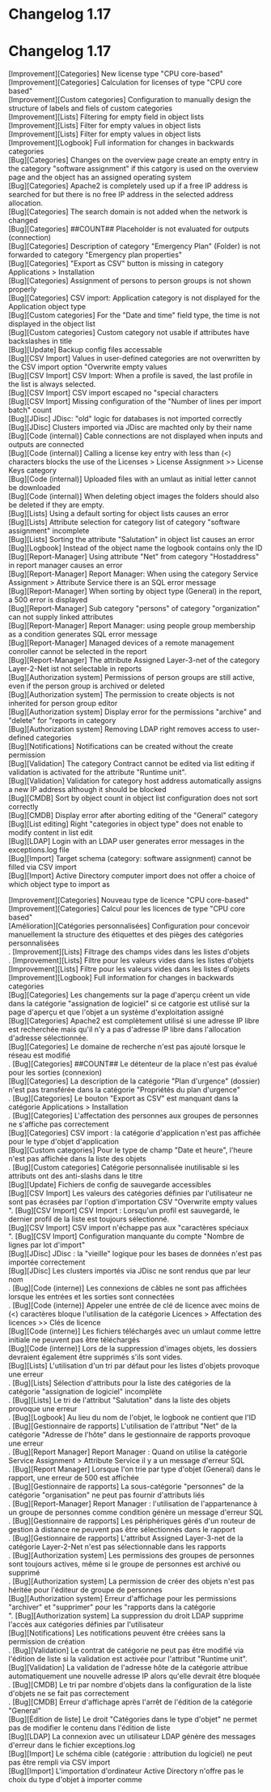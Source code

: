 <!-- TRANSLATED by md-translate -->
# Changelog 1.17

# Changelog 1.17

[Improvement][Categories] New license type "CPU core-based"<br>
[Improvement][Categories] Calculation for licenses of type "CPU core based"<br>
[Improvement][Custom categories] Configuration to manually design the structure of labels and fiels of custom categories<br>
[Improvement][Lists] Filtering for empty field in object lists<br>
[Improvement][Lists] Filter for empty values in object lists<br>
[Improvement][Lists] Filter for empty values in object lists<br>
[Improvement][Logbook] Full information for changes in backwards categories<br>
[Bug][Categories] Changes on the overview page create an empty entry in the category "software assignment" if this catgory is used on the overview page and the object has an assigned operating system<br>
[Bug][Categories] Apache2 is completely used up if a free IP address is searched for but there is no free IP address in the selected address allocation.<br>
[Bug][Categories] The search domain is not added when the network is changed<br>
[Bug][Categories] ##COUNT## Placeholder is not evaluated for outputs (connection)<br>
[Bug][Categories] Description of category "Emergency Plan" (Folder) is not forwarded to category "Emergency plan properties"<br>
[Bug][Categories] "Export as CSV" button is missing in category Applications > Installation<br>
[Bug][Categories] Assignment of persons to person groups is not shown properly<br>
[Bug][Categories] CSV import: Application category is not displayed for the Application object type<br>
[Bug][Custom categories] For the "Date and time" field type, the time is not displayed in the object list<br>
[Bug][Custom categories] Custom category not usable if attributes have backslashes in title<br>
[Bug][Update] Backup config files accessable<br>
[Bug][CSV Import] Values in user-defined categories are not overwritten by the CSV import option "Overwrite empty values<br>
[Bug][CSV Import] CSV Import: When a profile is saved, the last profile in the list is always selected.<br>
[Bug][CSV Import] CSV import escaped no "special characters<br>
[Bug][CSV Import] Missing configuration of the "Number of lines per import batch" count<br>
[Bug][JDisc] JDisc: "old" logic for databases is not imported correctly<br>
[Bug][JDisc] Clusters imported via JDisc are machted only by their name<br>
[Bug][Code (internal)] Cable connections are not displayed when inputs and outputs are connected<br>
[Bug][Code (internal)] Calling a license key entry with less than (<) characters blocks the use of the Licenses > License Assignment >> License Keys category<br>
[Bug][Code (internal)] Uploaded files with an umlaut as initial letter cannot be downloaded<br>
[Bug][Code (internal)] When deleting object images the folders should also be deleted if they are empty.<br>
[Bug][Lists] Using a default sorting for object lists causes an error<br>
[Bug][Lists] Attribute selection for category list of category "software assignment" incomplete<br>
[Bug][Lists] Sorting the attribute "Salutation" in object list causes an error<br>
[Bug][Logbook] Instead of the object name the logbook contains only the ID<br>
[Bug][Report-Manager] Using attribute "Net" from category "Hostaddress" in report manager causes an error<br>
[Bug][Report-Manager] Report Manager: When using the category Service Assignment > Attribute Service there is an SQL error message<br>
[Bug][Report-Manager] When sorting by object type (General) in the report, a 500 error is displayed<br>
[Bug][Report-Manager] Sub category "persons" of category "organization" can not supply linked attributes<br>
[Bug][Report-Manager] Report Manager: using people group membership as a condition generates SQL error message<br>
[Bug][Report-Manager] Managed devices of a remote management conroller cannot be selected in the report<br>
[Bug][Report-Manager] The attribute Assigned Layer-3-net of the category Layer-2-Net ist not selectable in reports<br>
[Bug][Authorization system] Permissions of person groups are still active, even if the person group is archived or deleted<br>
[Bug][Authorization system] The permission to create objects is not inherited for person group editor<br>
[Bug][Authorization system] Display error for the permissions "archive" and "delete" for "reports in category<br>
[Bug][Authorization system] Removing LDAP right removes access to user-defined categories<br>
[Bug][Notifications] Notifications can be created without the create permission<br>
[Bug][Validation] The category Contract cannot be edited via list editing if validation is activated for the attribute "Runtime unit".<br>
[Bug][Validation] Validation for category host address automatically assigns a new IP address although it should be blocked<br>
[Bug][CMDB] Sort by object count in object list configuration does not sort correctly<br>
[Bug][CMDB] Display error after aborting editing of the "General" category<br>
[Bug][List editing] Right "categories in object type" does not enable to modify content in list edit<br>
[Bug][LDAP] Login with an LDAP user generates error messages in the exceptions.log file<br>
[Bug][Import] Target schema (category: software assignment) cannot be filled via CSV import<br>
[Bug][Import] Active Directory computer import does not offer a choice of which object type to import as<br>

[Improvement][Categories] Nouveau type de licence "CPU core-based"<br>
[Improvement][Categories] Calcul pour les licences de type "CPU core based"<br>
[Amélioration][Catégories personnalisées] Configuration pour concevoir manuellement la structure des étiquettes et des pièges des catégories personnalisées<br>.
[Improvement][Lists] Filtrage des champs vides dans les listes d'objets<br>.
[Improvement][Lists] Filtre pour les valeurs vides dans les listes d'objets<br>
[Improvement][Lists] Filtre pour les valeurs vides dans les listes d'objets<br>
[Improvement][Logbook] Full information for changes in backwards categories<br>
[Bug][Categories] Les changements sur la page d'aperçu créent un vide dans la catégorie "assignation de logiciel" si ce catgorie est utilisé sur la page d'aperçu et que l'objet a un système d'exploitation assigné<br>
[Bug][Categories] Apache2 est complètement utilisé si une adresse IP libre est recherchée mais qu'il n'y a pas d'adresse IP libre dans l'allocation d'adresse sélectionnée.<br>
[Bug][Categories] Le domaine de recherche n'est pas ajouté lorsque le réseau est modifié<br>.
[Bug][Categories] ##COUNT## Le détenteur de la place n'est pas évalué pour les sorties (connexion)<br>
[Bug][Categories] La description de la catégorie "Plan d'urgence" (dossier) n'est pas transférée dans la catégorie "Propriétés du plan d'urgence"<br>.
[Bug][Categories] Le bouton "Export as CSV" est manquant dans la catégorie Applications > Installation<br>.
[Bug][Categories] L'affectation des personnes aux groupes de personnes ne s'affiche pas correctement<br>
[Bug][Categories] CSV import : la catégorie d'application n'est pas affichée pour le type d'objet d'application<br>
[Bug][Custom categories] Pour le type de champ "Date et heure", l'heure n'est pas affichée dans la liste des objets<br>.
[Bug][Custom categories] Catégorie personnalisée inutilisable si les attributs ont des anti-slashs dans le titre<br>
[Bug][Update] Fichiers de config de sauvegarde accessibles<br>
[Bug][CSV Import] Les valeurs des catégories définies par l'utilisateur ne sont pas écrasées par l'option d'importation CSV "Overwrite empty values<br>".
[Bug][CSV Import] CSV Import : Lorsqu'un profil est sauvegardé, le dernier profil de la liste est toujours sélectionné.<br>
[Bug][CSV Import] CSV import n'échappe pas aux "caractères spéciaux<br>".
[Bug][CSV Import] Configuration manquante du compte "Nombre de lignes par lot d'import"<br>
[Bug][JDisc] JDisc : la "vieille" logique pour les bases de données n'est pas importée correctement<br>
[Bug][JDisc] Les clusters importés via JDisc ne sont rendus que par leur nom<br>.
[Bug][Code (interne)] Les connexions de câbles ne sont pas affichées lorsque les entrées et les sorties sont connectées<br>.
[Bug][Code (interne)] Appeler une entrée de clé de licence avec moins de (<) caractères bloque l'utilisation de la catégorie Licences > Affectation des licences >> Clés de licence<br>
[Bug][Code (interne)] Les fichiers téléchargés avec un umlaut comme lettre initiale ne peuvent pas être téléchargés<br>
[Bug][Code (interne)] Lors de la suppression d'images objets, les dossiers devraient également être supprimés s'ils sont vides.<br>
[Bug][Lists] L'utilisation d'un tri par défaut pour les listes d'objets provoque une erreur<br>.
[Bug][Lists] Sélection d'attributs pour la liste des catégories de la catégorie "assignation de logiciel" incomplète<br>.
[Bug][Lists] Le tri de l'attribut "Salutation" dans la liste des objets provoque une erreur<br>.
[Bug][Logbook] Au lieu du nom de l'objet, le logbook ne contient que l'ID<br>.
[Bug][Gestionnaire de rapports] L'utilisation de l'attribut "Net" de la catégorie "Adresse de l'hôte" dans le gestionnaire de rapports provoque une erreur<br>.
[Bug][Report Manager] Report Manager : Quand on utilise la catégorie Service Assignment > Attribute Service il y a un message d'erreur SQL<br>.
[Bug][Report Manager] Lorsque l'on trie par type d'objet (General) dans le rapport, une erreur de 500 est affichée<br>.
[Bug][Gestionnaire de rapports] La sous-catégorie "personnes" de la catégorie "organisation" ne peut pas fournir d'attributs liés<br>.
[Bug][Report-Manager] Report Manager : l'utilisation de l'appartenance à un groupe de personnes comme condition génère un message d'erreur SQL<br>.
[Bug][Gestionnaire de rapports] Les périphériques gérés d'un routeur de gestion à distance ne peuvent pas être sélectionnés dans le rapport<br>.
[Bug][Gestionnaire de rapports] L'attribut Assigned Layer-3-net de la catégorie Layer-2-Net n'est pas sélectionnable dans les rapports<br>.
[Bug][Authorization system] Les permissions des groupes de personnes sont toujours actives, même si le groupe de personnes est archivé ou supprimé<br>.
[Bug][Authorization system] La permission de créer des objets n'est pas héritée pour l'éditeur de groupe de personnes<br>
[Bug][Authorization system] Erreur d'affichage pour les permissions "archiver" et "supprimer" pour les "rapports dans la catégorie<br>".
[Bug][Authorization system] La suppression du droit LDAP supprime l'accès aux catégories définies par l'utilisateur<br>
[Bug][Notifications] Les notifications peuvent être créées sans la permission de création<br>.
[Bug][Validation] Le contrat de catégorie ne peut pas être modifié via l'édition de liste si la validation est activée pour l'attribut "Runtime unit".<br>
[Bug][Validation] La validation de l'adresse hôte de la catégorie attribue automatiquement une nouvelle adresse IP alors qu'elle devrait être bloquée<br>.
[Bug][CMDB] Le tri par nombre d'objets dans la configuration de la liste d'objets ne se fait pas correctement<br>.
[Bug][CMDB] Erreur d'affichage après l'arrêt de l'édition de la catégorie "General"<br>
[Bug][Édition de liste] Le droit "Catégories dans le type d'objet" ne permet pas de modifier le contenu dans l'édition de liste<br>
[Bug][LDAP] La connexion avec un utilisateur LDAP génère des messages d'erreur dans le fichier exceptions.log<br>
[Bug][Import] Le schéma cible (catégorie : attribution du logiciel) ne peut pas être rempli via CSV import<br>
[Bug][Import] L'importation d'ordinateur Active Directory n'offre pas le choix du type d'objet à importer comme<br>